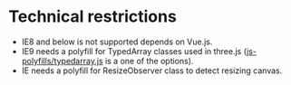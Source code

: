 # Technical restrictions
* IE8 and below is not supported depends on Vue.js.
* IE9 needs a polyfill for TypedArray classes used in three.js ([js-polyfills/typedarray.js](https://github.com/inexorabletash/polyfill/blob/master/typedarray.js)
is a one of the options).
* IE needs a polyfill for ResizeObserver class to detect resizing canvas.